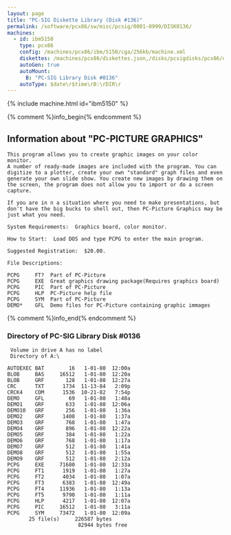 ```yaml
---
layout: page
title: "PC-SIG Diskette Library (Disk #136)"
permalink: /software/pcx86/sw/misc/pcsig/0001-0999/DISK0136/
machines:
  - id: ibm5150
    type: pcx86
    config: /machines/pcx86/ibm/5150/cga/256kb/machine.xml
    diskettes: /machines/pcx86/diskettes.json,/disks/pcsigdisks/pcx86/diskettes.json
    autoGen: true
    autoMount:
      B: "PC-SIG Library Disk #0136"
    autoType: $date\r$time\rB:\rDIR\r
---
```


{% include machine.html id="ibm5150" %}

{% comment %}info_begin{% endcomment %}

## Information about "PC-PICTURE GRAPHICS"

    This program allows you to create graphic images on your color monitor.
    A number of ready-made images are included with the program. You can
    digitize to a plotter, create your own "standard" graph files and even
    generate your own slide show. You create new images by drawing them on
    the screen, the program does not allow you to import or do a screen
    capture.
    
    If you are in n a situation where you need to make presentations, but
    don't have the big bucks to shell out, then PC-Picture Graphics may be
    just what you need.
    
    System Requirements:  Graphics board, color monitor.
    
    How to Start:  Load DOS and type PCPG to enter the main program.
    
    Suggested Registration:  $20.00.
    
    File Descriptions:
    
    PCPG     FT?  Part of PC-Picture
    PCPG     EXE  Great graphics drawing package(Requires graphics board)
    PCPG     PIC  Part of PC-Picture
    PCPG     HLP  PC-Picture help file
    PCPG     SYM  Part of PC-Picture
    DEMO*    GFL  Demo files for PC-Picture containing graphic immages
{% comment %}info_end{% endcomment %}


### Directory of PC-SIG Library Disk #0136

     Volume in drive A has no label
     Directory of A:\

    AUTOEXEC BAT        16   1-01-80  12:00a
    BLOB     BAS     16512   1-01-80  12:20a
    BLOB     GRF       128   1-01-80  12:27a
    CRC      TXT      1734  11-13-84   2:09p
    CRCK4    COM      1536  10-21-82   7:54p
    DEMO     GFL        69   1-01-80   1:48a
    DEMO1    GRF       633   1-01-80  12:06a
    DEMO10   GRF       256   1-01-80   1:36a
    DEMO2    GRF      1408   1-01-80   1:37a
    DEMO3    GRF       768   1-01-80   1:47a
    DEMO4    GRF       896   1-01-80  12:22a
    DEMO5    GRF       384   1-01-80   1:22a
    DEMO6    GRF       768   1-01-80   1:17a
    DEMO7    GRF       512   1-01-80   1:41a
    DEMO8    GRF       512   1-01-80   1:55a
    DEMO9    GRF       512   1-01-80   2:12a
    PCPG     EXE     71680   1-01-80  12:33a
    PCPG     FT1      1919   1-01-80   1:27a
    PCPG     FT2      4034   1-01-80   1:07a
    PCPG     FT3      6383   1-01-80  12:49a
    PCPG     FT4     11936   1-01-80   1:13a
    PCPG     FT5      9790   1-01-80   1:11a
    PCPG     HLP      4217   1-01-80  12:07a
    PCPG     PIC     16512   1-01-80   3:11a
    PCPG     SYM     73472   1-01-80  12:09a
           25 file(s)     226587 bytes
                           82944 bytes free
